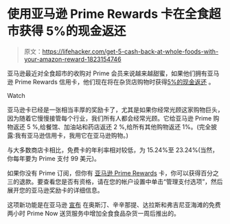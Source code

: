 # 使用亚马逊 Prime Rewards 卡在全食超市获得 5%的现金返还

> 原文：<https://lifehacker.com/get-5-cash-back-at-whole-foods-with-your-amazon-reward-1823154746>

亚马逊最近对全食超市的收购对 Prime 会员来说越来越甜蜜，如果他们拥有亚马逊 Prime Rewards 信用卡，他们现在将在杂货店购物时获得[5%的现金返还](http://phx.corporate-ir.net/phoenix.zhtml?c=176060&p=irol-newsArticle&ID=2333196) 。

Watch

亚马逊卡已经是一张相当丰厚的奖励卡了，尤其是如果你经常光顾这家购物巨头，因为随着它慢慢接管每个行业，我们所有人都会经常光顾。它给亚马逊 Prime 购物返还 5 %,给餐馆、加油站和药店返还 2 %,给所有其他购物返还 1%。(完全披露:我有亚马逊信用卡，我用它在亚马逊购物。)

与大多数商店卡相比，免费卡的年利率相对较低，为 15.24%至 23.24%(当然，你每年要为 Prime 支付 99 美元)。

如果你没有 Prime 订阅，但你有 [亚马逊 Prime Rewards](https://www.amazon.com/b?asc_campaign=InlineText&asc_refurl=https://lifehacker.com/get-5-cash-back-at-whole-foods-with-your-amazon-reward-1823154746&asc_source=&node=17599167011&ref=vanWFMC&tag=kinjalifehackerlink-20) 卡，你可以获得百分之三的退款。要查看您是否有资格，请在您的帐户设置中单击“管理支付选项”，然后展开您的亚马逊奖励卡的详细信息。

这项新功能是在亚马逊 [宣布](http://phx.corporate-ir.net/phoenix.zhtml?c=176060&p=irol-newsArticle&ID=2331171) 在奥斯汀、辛辛那提、达拉斯和弗吉尼亚海滩的免费两小时 Prime Now 送货服务中增加全食食品杂货一周后推出的。